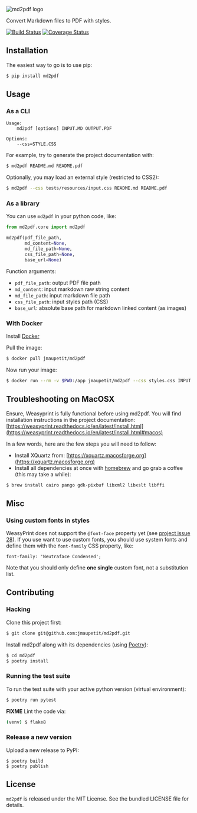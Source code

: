 ![md2pdf logo](https://github.com/jmaupetit/md2pdf/raw/main/assets/md2pdf-logo.png)

Convert Markdown files to PDF with styles.

[![Build Status](https://travis-ci.org/jmaupetit/md2pdf.svg?branch=main)](https://travis-ci.org/jmaupetit/md2pdf)
[![Coverage Status](https://coveralls.io/repos/github/jmaupetit/md2pdf/badge.svg?branch=main)](https://coveralls.io/github/jmaupetit/md2pdf?branch=main)


## Installation

The easiest way to go is to use pip:

```bash
$ pip install md2pdf
```

## Usage

### As a CLI

```
Usage:
    md2pdf [options] INPUT.MD OUTPUT.PDF

Options:
    --css=STYLE.CSS
```

For example, try to generate the project documentation with:

```bash
$ md2pdf README.md README.pdf
```

Optionally, you may load an external style (restricted to CSS2):

```bash
$ md2pdf --css tests/resources/input.css README.md README.pdf
```

### As a library

You can use `md2pdf` in your python code, like:

```python
from md2pdf.core import md2pdf

md2pdf(pdf_file_path,
       md_content=None,
       md_file_path=None,
       css_file_path=None,
       base_url=None)
```

Function arguments:

* `pdf_file_path`: output PDF file path
* `md_content`: input markdown raw string content
* `md_file_path`: input markdown file path
* `css_file_path`: input styles path (CSS)
* `base_url`: absolute base path for markdown linked content (as images)

### With Docker

Install [Docker](https://www.docker.com/)

Pull the image:

```bash
$ docker pull jmaupetit/md2pdf
```

Now run your image:

```bash
$ docker run --rm -v $PWD:/app jmaupetit/md2pdf --css styles.css INPUT.MD OUTPUT.PDF
```

## Troubleshooting on MacOSX

Ensure, Weasyprint is fully functional before using md2pdf. You will find
installation instructions in the project documentation:
[https://weasyprint.readthedocs.io/en/latest/install.html](https://weasyprint.readthedocs.io/en/latest/install.html#macos)

In a few words, here are the few steps you will need to follow:

* Install XQuartz from:
  [https://xquartz.macosforge.org](https://xquartz.macosforge.org)
* Install all dependencies at once with
  [homebrew](http://mxcl.github.io/homebrew/) and go grab a coffee (this may
  take a while):

```bash
$ brew install cairo pango gdk-pixbuf libxml2 libxslt libffi
```

## Misc

### Using custom fonts in styles

WeasyPrint does not support the `@font-face` property yet (see [project issue
28](https://github.com/Kozea/WeasyPrint/issues/28)). If you use want to use
custom fonts, you should use system fonts and define them with the `font-family`
CSS property, like:

```
font-family: 'Neutraface Condensed';
```

Note that you should only define **one single** custom font, not a substitution
list.

## Contributing

### Hacking

Clone this project first:

```bash
$ git clone git@github.com:jmaupetit/md2pdf.git
```

Install md2pdf along with its dependencies (using [Poetry](https://python-poetry.org)):

```bash
$ cd md2pdf
$ poetry install
```

### Running the test suite

To run the test suite with your active python version (virtual environment):

```bash
$ poetry run pytest
```

**FIXME**
Lint the code via:

```bash
(venv) $ flake8
```

### Release a new version

Upload a new release to PyPI:

```
$ poetry build
$ poetry publish
```

## License

`md2pdf` is released under the MIT License. See the bundled LICENSE file for
details.
